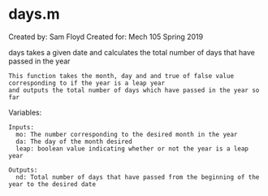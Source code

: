 # days.m

Created by: Sam Floyd
Created for: Mech 105 Spring 2019

  days takes a given date and calculates the total number of days that have passed in the year
  
    This function takes the month, day and and true of false value corresponding to if the year is a leap year
    and outputs the total number of days which have passed in the year so far
    
  Variables:
    
    Inputs:
      mo: The number corresponding to the desired month in the year
      da: The day of the month desired
      leap: boolean value indicating whether or not the year is a leap year
      
    Outputs:
      nd: Total number of days that have passed from the beginning of the year to the desired date
